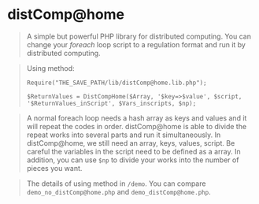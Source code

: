 distComp@home
==============

>A simple but powerful PHP library for distributed computing.  You can change your *foreach* loop script to a regulation format and run it by distributed computing.

>Using method:
>
>`Require("THE_SAVE_PATH/lib/distComp@home.lib.php");`
>
>`$ReturnValues = DistCompHome($Array, '$key=>$value', $script, '$ReturnValues_inScript', $Vars_inscripts, $np);`

>A normal foreach loop needs a hash array as keys and values and it will repeat the codes in order.  distComp@home is able to divide the repeat works into several parts and run it simultaneously. In distComp@home, we still need an array, keys, values, script. Be careful the variables in the script need to be defined as a array.  In addition, you can use `$np` to divide your works into the number of pieces you want.

>The details of using method in `/demo`. You can compare `demo_no_distComp@home.php` and `demo_distComp@home.php`.

